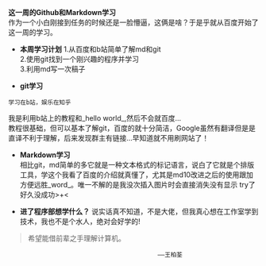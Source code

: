 ﻿ ﻿﻿﻿**这一周的Github和Markdown学习**  
作为一个小白刚接到任务的时候还是一脸懵逼，这俩是啥？于是乎就从百度开始了这一周的学习。 
  
- **本周学习计划** 
1.从百度和b站简单了解md和git  
2.使用git找到一个刚兴趣的程序并学习  
3.利用md写一次稿子

- **git学习**
```
学习在b站，娱乐在知乎  
```
我是利用b站上的教程和_hello world_,然后不会就百度...  
教程很基础，但可以基本了解git，百度的就十分简洁，Google虽然有翻译但是是直译不利于理解，后来发现群主有链接...早知道就不用刷网站了！
 - **Markdown学习**  
相比git，md简单的多它就是一种文本格式的标记语言，说白了它就是个排版工具，学这个我看了百度的介绍就真懂了，尤其是md10改进之后的使用跟加方便远胜_word_。唯一不解的是我没次插入图片时会直接消失没有显示
try了好久没成功>+<  

- **进了程序部想学什么？** 
说实话真不知道，不是大佬，但我真心想在工作室学到技术，我也不是个水人，绝对会好学的!
> 希望能借前辈之手理解计算机。

                                              ——王柏荃


